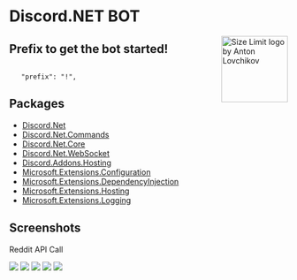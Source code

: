 # Discord.NET BOT 

<img src="https://i.imgur.com/yg3BYh4.png" align="right"
     alt="Size Limit logo by Anton Lovchikov" width="120" height="120">

## Prefix to get the bot started!

```

   "prefix": "!",

```

## Packages

* [Discord.Net](https://www.nuget.org/packages/Discord.Net/)
* [Discord.Net.Commands](https://www.nuget.org/packages/Discord.Net.Commands/)
* [Discord.Net.Core](https://www.nuget.org/packages/Discord.Net.Core/)
* [Discord.Net.WebSocket](https://www.nuget.org/packages/Discord.Net.WebSocket/)
* [Discord.Addons.Hosting](https://www.nuget.org/packages/Discord.Addons.Hosting/)
* [Microsoft.Extensions.Configuration](https://www.nuget.org/packages/Microsoft.Extensions.Configuration/)
* [Microsoft.Extensions.DependencyInjection](https://www.nuget.org/packages/Microsoft.Extensions.DependencyInjection/)
* [Microsoft.Extensions.Hosting](https://www.nuget.org/packages/Microsoft.Extensions.Hosting/)
* [Microsoft.Extensions.Logging](https://www.nuget.org/packages/Microsoft.Extensions.Logging/)


## Screenshots



Reddit API Call


<img src="https://user-images.githubusercontent.com/57047418/121926898-1eeaab80-cd47-11eb-834f-9291c0dd3c94.JPG" >

<img src="https://user-images.githubusercontent.com/57047418/121926907-20b46f00-cd47-11eb-99e4-bec34c3aedfe.JPG" >

<img src="https://user-images.githubusercontent.com/57047418/121926909-21e59c00-cd47-11eb-965b-94cd5ffda197.JPG" >

<img src="https://user-images.githubusercontent.com/57047418/121926911-227e3280-cd47-11eb-8e7e-e2871ba52bf2.JPG" >

<img src="https://user-images.githubusercontent.com/57047418/121926915-23af5f80-cd47-11eb-95fb-0d027d374369.JPG" >


